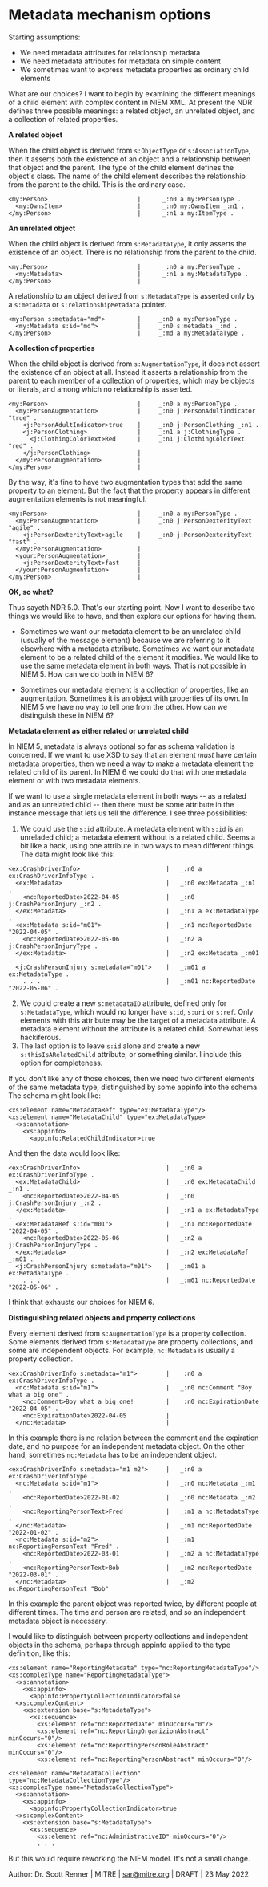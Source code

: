 # Metadata mechanism options

Starting assumptions:

* We need metadata attributes for relationship metadata
* We need metadata attributes for metadata on simple content
* We sometimes want to express metadata properties as ordinary child elements 

What are our choices?  I want to begin by examining the different meanings of a child element with complex content in NIEM XML.  At present the NDR defines three possible meanings:  a related object, an unrelated object, and a collection of related properties.

**A related object**

When the child object is derived from `s:ObjectType` or `s:AssociationType`, then it asserts both the existence of an object and a relationship between that object and the parent.  The type of the child element  defines the object's class.  The name of the child element describes the relationship from the parent to the child. This is the ordinary case.

```
<my:Person>                         |      _:n0 a my:PersonType .
  <my:OwnsItem>                     |      _:n0 my:OwnsItem _:n1 .
</my:Person>                        |      _:n1 a my:ItemType .
```

**An unrelated object**

When the child object is derived from `s:MetadataType`, it only asserts the existence of an object.  There is no relationship from the parent to the child.  

```
<my:Person>                         |      _:n0 a my:PersonType .                        
  <my:Metadata>                     |      _:n1 a my:MetadataType .
</my:Person>                        |
```

A relationship to an object derived from `s:MetadataType` is asserted only by a `s:metadata` or `s:relationshipMetadata` pointer.

``` 
<my:Person s:metadata="md">         |     _:n0 a my:PersonType .
  <my:Metadata s:id="md">           |     _:n0 s:metadata _:md .
</my:Person>                        |     _:md a my:MetadataType .
```

**A collection of properties**

When the child object is derived from `s:AugmentationType`, it does not assert the existence of an object at all.  Instead it asserts a relationship from the parent to each member of a collection of properties, which may be objects or literals, and among which no relationship is asserted.

```
<my:Person>                         |     _:n0 a my:PersonType .
  <my:PersonAugmentation>           |     _:n0 j:PersonAdultIndicator "true" .
    <j:PersonAdultIndicator>true    |     _:n0 j:PersonClothing _:n1 .
    <j:PersonClothing>              |     _:n1 a j:ClothingType .
      <j:ClothingColorText>Red      |     _:n1 j:ClothingColorText "red" .
    </j:PersonClothing>             |
  </my:PersonAugmentation>          |
</my:Person>                        |
```

By the way, it's fine to have two augmentation types that add the same property to an element.  But the fact that the property appears in different augmentation elements is not meaningful.

```
<my:Person>                         |     _:n0 a my:PersonType .
  <my:PersonAugmentation>           |     _:n0 j:PersonDexterityText "agile" .
    <j:PersonDexterityText>agile    |     _:n0 j:PersonDexterityText "fast" .
  </my:PersonAugmentation>          |
  <your:PersonAugmentation>         |
    <j:PersonDexterityText>fast     |
  </your:PersonAugmentation>        |
</my:Person>                        |
```

**OK, so what?**

Thus sayeth NDR 5.0.  That's our starting point.  Now I want to describe two things we would like to have, and then explore our options for having them.  

* Sometimes we want our metadata element to be an unrelated child (usually of the message element) because we are referring to it elsewhere with a metadata attribute.  Sometimes we want our metadata element to be a related child of the element it modifies.  We would like to use the same metadata element in both ways.  That is not possible in NIEM 5.  How can we do both in NIEM 6?

* Sometimes our metadata element is a collection of properties, like an augmentation.  Sometimes it is an object with properties of its own.  In NIEM 5 we have no way to tell one from the other.  How can we distinguish these in NIEM 6?

  

**Metadata element as either related or unrelated child**

In NIEM 5, metadata is always optional so far as schema validation is concerned.  If we want to use XSD to say that an element *must* have certain metadata properties, then we need a way to make a metadata element the related child of its parent.  In NIEM 6 we could do that with one metadata element or with two metadata elements.

If we want to use a single metadata element in both ways -- as a related and as an unrelated child -- then there must be some attribute in the instance message that lets us tell the difference.  I see three  possibilities:

1.  We could use the  `s:id` attribute.  A metadata element with `s:id` is an unreladed child; a metadata element without is a related child.  Seems a bit like a hack, using one attribute in two ways to mean different things.  The data might look like this:

``` 
<ex:CrashDriverInfo>                        |   _:n0 a ex:CrashDriverInfoType .
  <ex:Metadata>                             |   _:n0 ex:Metadata _:n1 .
    <nc:ReportedDate>2022-04-05             |   _:n0 j:CrashPersonInjury _:n2 .
  </ex:Metadata>                            |   _:n1 a ex:MetadataType .
  <ex:Metadata s:id="m01">                  |   _:n1 nc:ReportedDate "2022-04-05" .
    <nc:ReportedDate>2022-05-06             |   _:n2 a j:CrashPersonInjuryType .
  </ex:Metadata>                            |   _:n2 ex:Metadata _:m01 .
  <j:CrashPersonInjury s:metadata="m01">    |   _:m01 a ex:MetadataType .
    . . .                                   |   _:m01 nc:ReportedDate "2022-05-06" .
```

2. We could create a new `s:metadataID` attribute, defined only for `s:MetadataType`, which would no longer have `s:id`, `s:uri` or `s:ref`.  Only elements with this attribute may be the target of a metadata attribute.  A metadata element without the attribute is a related child.  Somewhat less hackiferous.
3. The last option is to leave `s:id` alone and create a new `s:thisIsARelatedChild` attribute, or something similar.  I include this option for completeness.

If you don't like any of those choices, then we need two different elements of the same metadata type, distinguished by some appinfo into the schema.  The schema might look like:

```
<xs:element name="MetadataRef" type="ex:MetadataType"/>
<xs:element name="MetadataChild" type="ex:MetadataType>
  <xs:annotation>
    <xs:appinfo>
      <appinfo:RelatedChildIndicator>true
```

And then the data would look like:

```
<ex:CrashDriverInfo>                        |   _:n0 a ex:CrashDriverInfoType .
  <ex:MetadataChild>                        |   _:n0 ex:MetadataChild _:n1 .
    <nc:ReportedDate>2022-04-05             |   _:n0 j:CrashPersonInjury _:n2 .
  </ex:Metadata>                            |   _:n1 a ex:MetadataType .
  <ex:MetadataRef s:id="m01">               |   _:n1 nc:ReportedDate "2022-04-05" .
    <nc:ReportedDate>2022-05-06             |   _:n2 a j:CrashPersonInjuryType .
  </ex:Metadata>                            |   _:n2 ex:MetadataRef _:m01 .
  <j:CrashPersonInjury s:metadata="m01">    |   _:m01 a ex:MetadataType .
    . . .                                   |   _:m01 nc:ReportedDate "2022-05-06" .
```

I think that exhausts our choices for NIEM 6.



**Distinguishing related objects and property collections**

Every element derived from `s:AugmentationType` is a property collection.  Some elements derived from `s:MetadataType` are property collections, and some are independent objects.  For example, `nc:Metadata` is usually a property collection.

```
<ex:CrashDriverInfo s:metadata="m1">        |   _:n0 a ex:CrashDriverInfoType .
  <nc:Metadata s:id="m1">                   |   _:n0 nc:Comment "Boy what a big one" .
    <nc:Comment>Boy what a big one!         |   _:n0 nc:ExpirationDate "2022-04-05" .
    <nc:ExpirationDate>2022-04-05           |   
  </nc:Metadata>                            |  
```

In this example there is no relation between the comment and the expiration date, and no purpose for an independent metadata object.  On the other hand, sometimes `nc:Metadata` has to be an independent object.

```
<ex:CrashDriverInfo s:metadata="m1 m2">     |   _:n0 a ex:CrashDriverInfoType .
  <nc:Metadata s:id="m1">                   |   _:n0 nc:Metadata _:m1 .
    <nc:ReportedDate>2022-01-02             |   _:n0 nc:Metadata _:m2 .
    <nc:ReportingPersonText>Fred            |   _:m1 a nc:MetadataType .
  </nc:Metadata>                            |   _:m1 nc:ReportedDate "2022-01-02" .
  <nc:Metadata s:id="m2">                   |   _:m1 nc:ReportingPersonText "Fred" .
    <nc:ReportedDate>2022-03-01             |   _:m2 a nc:MetadataType .
    <nc:ReportingPersonText>Bob             |   _:m2 nc:ReportedDate "2022-03-01" .
  </nc:Metadata>                            |   _:m2 nc:ReportingPersonText "Bob"
```

In this example the parent object was reported twice, by different people at different times.  The time and person are related, and so an independent metadata object is necessary.

I would like to distinguish between property collections and independent objects in the schema, perhaps through appinfo applied to the type definition, like this:

```
<xs:element name="ReportingMetadata" type="nc:ReportingMetadataType"/>
<xs:complexType name="ReportingMetadataType">
  <xs:annotation>
    <xs:appinfo>
      <appinfo:PropertyCollectionIndicator>false
  <xs:complexContent>
    <xs:extension base="s:MetadataType">
      <xs:sequence>
        <xs:element ref="nc:ReportedDate" minOccurs="0"/>
        <xs:element ref="nc:ReportingOrganizionAbstract" minOccurs="0"/>
        <xs:element ref="nc:ReportingPersonRoleAbstract" minOccurs="0"/>   
        <xs:element ref="nc:ReportingPersonAbstract" minOccurs="0"/>
        
<xs:element name="MetadataCollection" type="nc:MetadataCollectionType"/>
<xs:complexType name="MetadataCollectionType">
  <xs:annotation>
    <xs:appinfo>
      <appinfo:PropertyCollectionIndicator>true
  <xs:complexContent>
    <xs:extension base="s:MetadataType">
      <xs:sequence>
        <xs:element ref="nc:AdministrativeID" minOccurs="0"/>
        . . .
```

But this would require reworking the NIEM model.  It's not a small change.



Author:  Dr. Scott Renner | MITRE | sar@mitre.org | DRAFT | 23 May 2022
